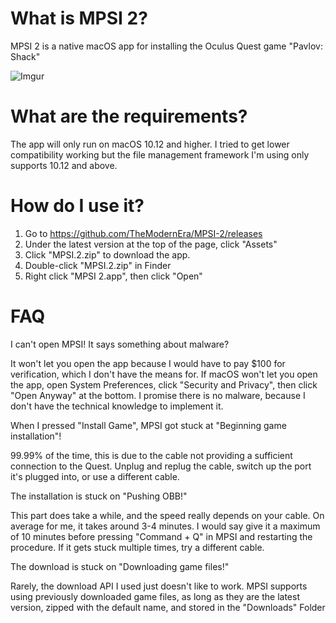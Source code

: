 # What is MPSI 2?
MPSI 2 is a native macOS app for installing the Oculus Quest game "Pavlov: Shack"

![Imgur](https://i.imgur.com/vQAQl7S.png)

# What are the requirements?
The app will only run on macOS 10.12 and higher. I tried to get lower compatibility working but the file management framework I'm using only supports 10.12 and above.

# How do I use it?
1. Go to https://github.com/TheModernEra/MPSI-2/releases
2. Under the latest version at the top of the page, click "Assets"
3. Click "MPSI.2.zip" to download the app.
4. Double-click "MPSI.2.zip" in Finder
5. Right click "MPSI 2.app", then click "Open"

# FAQ
I can't open MPSI! It says something about malware?

It won't let you open the app because I would have to pay $100 for verification, which I don't have the means for. If macOS won't let you open the app, open System Preferences, click "Security and Privacy", then click "Open Anyway" at the bottom. I promise there is no malware, because I don't have the technical knowledge to implement it.

When I pressed "Install Game", MPSI got stuck at "Beginning game installation"!

99.99% of the time, this is due to the cable not providing a sufficient connection to the Quest. Unplug and replug the cable, switch up the port it's plugged into, or use a different cable.

The installation is stuck on "Pushing OBB!"

This part does take a while, and the speed really depends on your cable. On average for me, it takes around 3-4 minutes. I would say give it a maximum of 10 minutes before pressing "Command + Q" in MPSI and restarting the procedure. If it gets stuck multiple times, try a different cable.

The download is stuck on "Downloading game files!"

Rarely, the download API I used just doesn't like to work. MPSI supports using previously downloaded game files, as long as they are the latest version, zipped with the default name, and stored in the "Downloads" Folder


